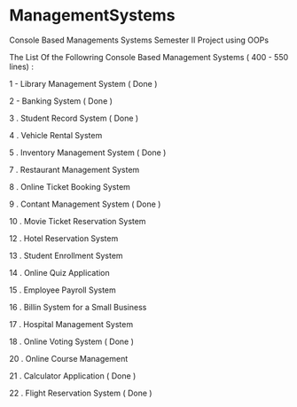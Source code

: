 # ManagementSystems
Console Based Managements Systems Semester II Project using OOPs

The List Of the Followring Console Based Management Systems ( 400 - 550 lines) :

1 - Library Management System ( Done )

2 - Banking System ( Done )

3 . Student Record System ( Done )

4 . Vehicle Rental System

5 . Inventory Management System ( Done )

7 . Restaurant Management System

8 . Online Ticket Booking System

9 . Contant Management System ( Done )

10 . Movie Ticket Reservation System
 
12 . Hotel Reservation System

13 . Student Enrollment System

14 . Online Quiz Application

15 . Employee Payroll System

16 . Billin System for a Small Business

17 . Hospital Management System

18 . Online Voting System ( Done )

20 . Online Course Management 

21 . Calculator Application ( Done )

22 . Flight Reservation System ( Done )
